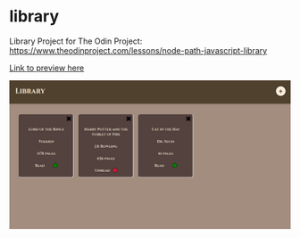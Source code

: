 # library
Library Project for The Odin Project: https://www.theodinproject.com/lessons/node-path-javascript-library


[Link to preview here](https://jdon492.github.io/library/)


![Preview Image](/img/preview.png)
